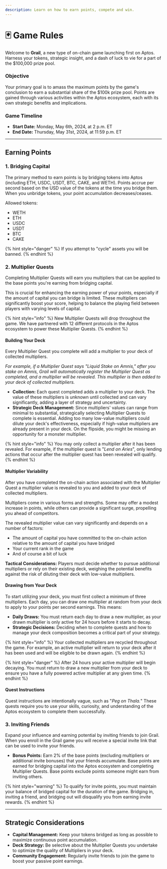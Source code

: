 ```yaml
---
description: Learn on how to earn points, compete and win.
---
```


# 🃏 Game Rules

Welcome to **Grail**, a new type of on-chain game launching first on Aptos. Harness your tokens, strategic insight, and a dash of luck to vie for a part of the $100,000 prize pool.&#x20;

### Objective

Your primary goal is to amass the maximum points by the game's conclusion to earn a substantial share of the $100k prize pool. Points are gained through various activities within the Aptos ecosystem, each with its own strategic benefits and implications.

### **Game Timeline**

* **Start Date:** Monday, May 6th, 2024, at 2 p.m. ET
* **End Date:** Thursday, May 31st, 2024, at 11:59 p.m. ET

***

## Earning Points

### 1. Bridging Capital

The primary method to earn points is by bridging tokens into Aptos (including ETH, USDC, USDT, BTC, CAKE, and WETH). Points accrue per second based on the USD value of the tokens at the time you bridge them. When you unbridge tokens, your point accumulation decreases/ceases.

Allowed tokens:

* WETH
* ETH
* USDC
* USDT
* BTC
* CAKE

{% hint style="danger" %}
If you attempt to "cycle" assets you will be banned.
{% endhint %}

### 2. Multiplier Quests

Completing Multiplier Quests will earn you multipliers that can be applied to the base points you're earning from bridging capital.

This is crucial for enhancing the earning power of your points, especially if the amount of capital you can bridge is limited. These multipliers can significantly boost your score, helping to balance the playing field between players with varying levels of capital.

{% hint style="info" %}
&#x20;New Multiplier Quests will drop throughout the game. We have partnered with 12 different protocols in the Aptos ecosystem to power these Multiplier Quests.
{% endhint %}

#### **Building Your Deck**

Every Multiplier Quest you complete will add a multiplier to your deck of collected multipliers.

_For example, if a Multiplier Quest says "Liquid Stake on Amnis," after you stake on Amnis, Grail will automatically register the Multiplier Quest as completed, and a multiplier will be revealed. This multiplier is then added to your deck of collected multipliers._

* **Collection:** Each quest completed adds a multiplier to your deck. The value of these multipliers is unknown until collected and can vary significantly, adding a layer of strategy and uncertainty.
* **Strategic Deck Management:** Since multipliers' values can range from minimal to substantial, strategically selecting Multiplier Quests to complete is essential. Adding too many low-value multipliers could dilute your deck's effectiveness, especially if high-value multipliers are already present in your deck. On the flipside, you might be missing an opportunity for a monster multiplier.

{% hint style="info" %}
You may only collect a multiplier after it has been revealed. For example, if the multiplier quest is "_Lend on Aries_", only lending actions that occur after the multiplier quest has been revealed will qualify.
{% endhint %}

#### **Multiplier Variability**

After you have completed the on-chain action associated with the Multiplier Quest a multiplier value is revealed to you and added to your deck of collected multipliers.&#x20;

Multipliers come in various forms and strengths. Some may offer a modest increase in points, while others can provide a significant surge, propelling you ahead of competitors.

The revealed multiplier value can vary significantly and depends on a number of factors:&#x20;

* The amount of capital you have committed to the on-chain action relative to the amount of capital you have bridged
* Your current rank in the game
* And of course a bit of luck

**Tactical Considerations:** Players must decide whether to pursue additional multipliers or rely on their existing deck, weighing the potential benefits against the risk of diluting their deck with low-value multipliers.

#### **Drawing from Your Deck**

To start utilizing your deck, you must first collect a minimum of three multipliers. Each day, you can draw one multiplier at random from your deck to apply to your points per second earnings. This means:

* **Daily Draws:** You must return each day to draw a new multiplier, as your drawn multiplier is only active for 24 hours before it starts to decay.
* **Strategic Decisions:** Deciding when to complete quests and how to manage your deck composition becomes a critical part of your strategy.

{% hint style="info" %}
Your collected multipliers are recycled throughout the game. For example, an active multiplier will return to your deck after it has been used and will be eligible to be drawn again. &#x20;
{% endhint %}

{% hint style="danger" %}
After 24 hours your active multiplier will begin decaying. You must return to draw a new multiplier from your deck to ensure you have a fully powered active multiplier at any given time.
{% endhint %}

#### **Quest Instructions**

Quest instructions are intentionally vague, such as "_Peg on Thala._" These quests require you to use your skills, curiosity, and understanding of the Aptos ecosystem to complete them successfully.&#x20;

### 3. Inviting Friends

Expand your influence and earning potential by inviting friends to join Grail. When you enroll in the Grail game you will receive a special invite link that can be used to invite your friends.

* **Bonus Points:** Earn 2% of the base points (excluding multipliers or additional invite bonuses) that your friends accumulate. Base points are earned for bridging capital into the Aptos ecosystem and completing Multiplier Quests. Base points exclude points someone might earn from inviting others.

{% hint style="warning" %}
To qualify for invite points, you must maintain your balance of bridged capital for the duration of the game. Bridging in, inviting a friend, and bridging out will disqualify you from earning invite rewards.
{% endhint %}

***

## Strategic Considerations

* **Capital Management:** Keep your tokens bridged as long as possible to maximize continuous point accumulation.
* **Deck Strategy:** Be selective about the Multiplier Quests you undertake to optimize the quality of Multipliers in your deck.
* **Community Engagement:** Regularly invite friends to join the game to boost your passive point earnings.



